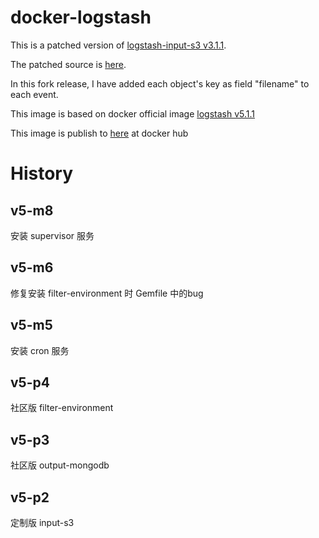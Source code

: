 # docker-logstash

This is a patched version of [logstash-input-s3 v3.1.1](https://github.com/logstash-plugins/logstash-input-s3).

The patched source is [here](https://github.com/phirov/logstash-input-s3).

In this fork release, I have added each object's key as field "filename" to each event.

This image is based on docker official image [logstash v5.1.1](https://hub.docker.com/_/logstash/)

This image is publish to [here](https://hub.docker.com/r/phirov/docker-logstash/) at docker hub


# History

## v5-m8

安装 supervisor 服务

## v5-m6

修复安装 filter-environment 时 Gemfile 中的bug

## v5-m5

安装 cron 服务

## v5-p4

社区版 filter-environment

## v5-p3

社区版 output-mongodb

## v5-p2

定制版 input-s3
